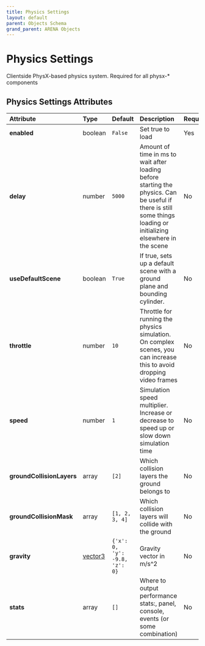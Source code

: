 ```yaml
---
title: Physics Settings
layout: default
parent: Objects Schema
grand_parent: ARENA Objects
---
```


<!--CAUTION: This file is autogenerated from https://github.com/arenaxr/arena-schemas. Changes made here may be overwritten.-->


Physics Settings
================


Clientside PhysX-based physics system. Required for all physx-* components

Physics Settings Attributes
----------------------------

|Attribute|Type|Default|Description|Required|
| :--- | :--- | :--- | :--- | :--- |
|**enabled**|boolean|```False```|Set true to load|Yes|
|**delay**|number|```5000```|Amount of time in ms to wait after loading before starting the physics. Can be useful if there is still some things loading or initializing elsewhere in the scene|No|
|**useDefaultScene**|boolean|```True```|If true, sets up a default scene with a ground plane and bounding cylinder.|No|
|**throttle**|number|```10```|Throttle for running the physics simulation. On complex scenes, you can increase this to avoid dropping video frames|No|
|**speed**|number|```1```|Simulation speed multiplier. Increase or decrease to speed up or slow down simulation time|No|
|**groundCollisionLayers**|array|```[2]```|Which collision layers the ground belongs to|No|
|**groundCollisionMask**|array|```[1, 2, 3, 4]```|Which collision layers will collide with the ground|No|
|**gravity**|[vector3](vector3)|```{'x': 0, 'y': -9.8, 'z': 0}```|Gravity vector in m/s^2|No|
|**stats**|array|```[]```|Where to output performance stats:, panel, console, events (or some combination)|No|
